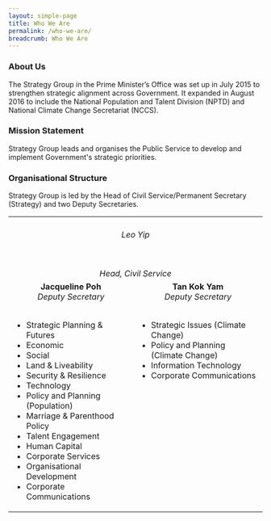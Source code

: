 ```yaml
---
layout: simple-page
title: Who We Are
permalink: /who-we-are/
breadcrumb: Who We Are
---
```


### **About Us**

The Strategy Group in the Prime Minister’s Office was set up in July 2015 to strengthen strategic alignment across Government. It expanded in August 2016 to include the National Population and Talent Division (NPTD) and National Climate Change Secretariat (NCCS).

### **Mission Statement**
Strategy Group leads and organises the Public Service to develop and implement Government's strategic priorities. 

### **Organisational Structure**
Strategy Group is led by the Head of Civil Service/Permanent Secretary (Strategy) and two Deputy Secretaries.

<table border="0" style="border-style: none;">
    <tbody>
        <tr>
            <td colspan="2" style="text-align: center; vertical-align: top;">
            <h6>Leo Yip</h6>
            <br />
                <em>Head, Civil Service</em>
            </td>
        </tr>
        <tr>
            <td style="text-align: center; vertical-align: top;">
            <strong>Jacqueline Poh</strong><br />
            <em>Deputy Secretary</em><br />
            <br />
            <ul>
                <li style="text-align: left;">Strategic Planning &amp; Futures</li>
                <li style="text-align: left;">Economic</li>
                <li style="text-align: left;">Social</li>
                <li style="text-align: left;">Land &amp; Liveability</li>
                <li style="text-align: left;">Security &amp; Resilience</li>
                <li style="text-align: left;">Technology</li>
                <li style="text-align: left;">Policy and Planning (Population)</li>
                <li style="text-align: left;">Marriage &amp; Parenthood Policy</li>
                <li style="text-align: left;">Talent Engagement</li>
                <li style="text-align: left;">Human Capital</li>
                <li style="text-align: left;">Corporate Services</li>
                <li style="text-align: left;">Organisational Development</li>
                <li style="text-align: left;">Corporate Communications</li>
            </ul>
            </td>
            <td style="text-align: center; vertical-align: top;">
            <strong>Tan Kok Yam</strong><br />
            <em>Deputy Secretary<br />
            </em>
            <br />
            <ul>
                <li style="text-align: left;">Strategic Issues (Climate Change)</li>
                <li style="text-align: left;">Policy and Planning&nbsp;<br />
                (Climate Change)</li>
                <li style="text-align: left;">Information Technology</li>
                <li style="text-align: left;">Corporate Communications</li>
            </ul>
            </td>
        </tr>
    </tbody>
</table>
